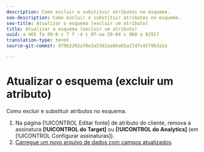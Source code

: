 ```yaml
---
description: Como excluir e substituir atributos no esquema.
seo-description: Como excluir e substituir atributos no esquema.
seo-title: Atualizar o esquema (excluir um atributo)
title: Atualizar o esquema (excluir um atributo)
uuid: a 465 fa 89-6 c 7 f -4 c 07-aa 59-84 c 968 a 82917
translation-type: tm+mt
source-git-commit: 979b2202a70e2a5362aa86a65a17d7c4279b3a1a

---
```



# Atualizar o esquema (excluir um atributo)

Como excluir e substituir atributos no esquema.


1. Na página [!UICONTROL Editar fonte] de atributo do cliente, remova a assinatura **[!UICONTROL do Target]** ou **[!UICONTROL do Analytics]** (em [!UICONTROL Configurar assinaturas]).
1. [Carregue um novo arquivo de dados com campos atualizados](../attributes/t-crs-usecase.md#task_BCC327B2A0EF4A1BBB2934013AB92B78).

